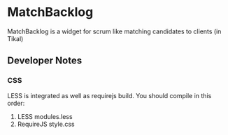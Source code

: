 # MatchBacklog
MatchBacklog is a widget for scrum like matching candidates to clients (in Tikal)

## Developer Notes
### CSS
LESS is integrated as well as requirejs build. 
You should compile in this order:
1. LESS modules.less
2. RequireJS style.css